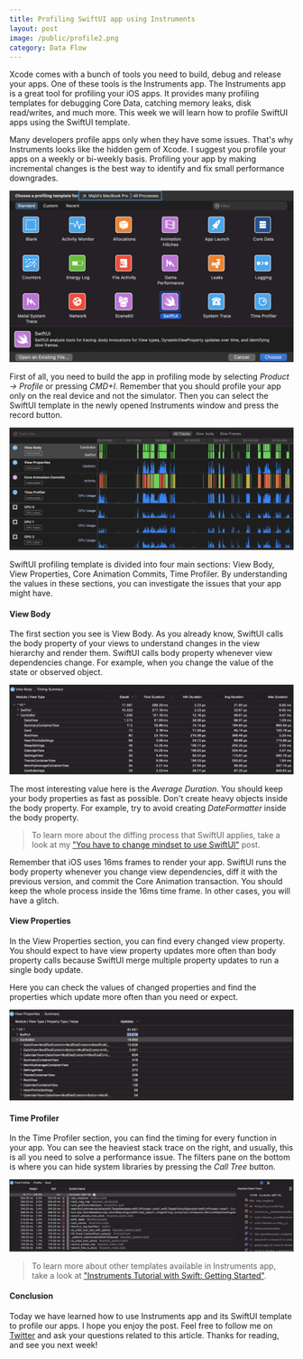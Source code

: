 ```yaml
---
title: Profiling SwiftUI app using Instruments
layout: post
image: /public/profile2.png
category: Data Flow
---
```


Xcode comes with a bunch of tools you need to build, debug and release your apps. One of these tools is the Instruments app. The Instruments app is a great tool for profiling your iOS apps. It provides many profiling templates for debugging Core Data, catching memory leaks, disk read/writes, and much more. This week we will learn how to profile SwiftUI apps using the SwiftUI template.

Many developers profile apps only when they have some issues. That's why Instruments looks like the hidden gem of Xcode. I suggest you profile your apps on a weekly or bi-weekly basis. Profiling your app by making incremental changes is the best way to identify and fix small performance downgrades.

![instruments](/public/profile1.png)

First of all, you need to build the app in profiling mode by selecting *Product -> Profile* or pressing *CMD+I*. Remember that you should profile your app only on the real device and not the simulator. Then you can select the SwiftUI template in the newly opened Instruments window and press the record button.

![instruments](/public/profile2.png)

SwiftUI profiling template is divided into four main sections: View Body, View Properties, Core Animation Commits, Time Profiler. By understanding the values in these sections, you can investigate the issues that your app might have.

#### View Body
The first section you see is View Body. As you already know, SwiftUI calls the body property of your views to understand changes in the view hierarchy and render them. SwiftUI calls body property whenever view dependencies change. For example, when you change the value of the state or observed object. 

![instruments](/public/profile3.png)

The most interesting value here is the *Average Duration*. You should keep your body properties as fast as possible. Don't create heavy objects inside the body property. For example, try to avoid creating *DateFormatter* inside the body property.

> To learn more about the diffing process that SwiftUI applies, take a look at my ["You have to change mindset to use SwiftUI"](/2019/11/19/you-have-to-change-mindset-to-use-swiftui/) post.

Remember that iOS uses 16ms frames to render your app. SwiftUI runs the body property whenever you change view dependencies, diff it with the previous version, and commit the Core Animation transaction. You should keep the whole process inside the 16ms time frame. In other cases, you will have a glitch.

#### View Properties 
In the View Properties section, you can find every changed view property. You should expect to have view property updates more often than body property calls because SwiftUI merge multiple property updates to run a single body update.

Here you can check the values of changed properties and find the properties which update more often than you need or expect.

![instruments](/public/profile4.png)

#### Time Profiler
In the Time Profiler section, you can find the timing for every function in your app. You can see the heaviest stack trace on the right, and usually, this is all you need to solve a performance issue. The filters pane on the bottom is where you can hide system libraries by pressing the *Call Tree* button.

![instruments](/public/profile5.png)

> To learn more about other templates available in Instruments app, take a look at ["Instruments Tutorial with Swift: Getting Started"](https://www.raywenderlich.com/16126261-instruments-tutorial-with-swift-getting-started). 

#### Conclusion
Today we have learned how to use Instruments app and its SwiftUI template to profile our apps. I hope you enjoy the post. Feel free to follow me on [Twitter](https://twitter.com/mecid) and ask your questions related to this article. Thanks for reading, and see you next week!
